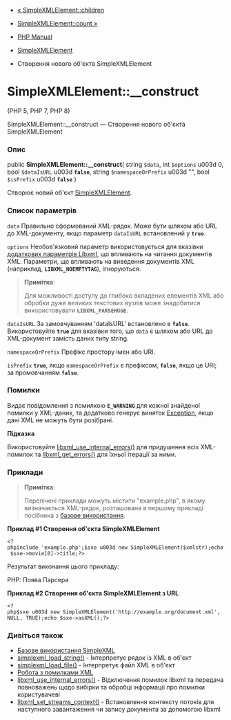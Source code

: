 - [« SimpleXMLElement::children](simplexmlelement.children.md)
- [SimpleXMLElement::count »](simplexmlelement.count.md)

- [PHP Manual](index.md)
- [SimpleXMLElement](class.simplexmlelement.md)
- Створення нового об'єкта SimpleXMLElement

# SimpleXMLElement::\_\_construct

(PHP 5, PHP 7, PHP 8)

SimpleXMLElement::\_\_construct — Створення нового об'єкта
SimpleXMLElement

### Опис

public **SimpleXMLElement::\_\_construct**(
string `$data`,
int `$options` u003d 0,
bool `$dataIsURL` u003d **`false`**,
string `$namespaceOrPrefix` u003d "",
bool `$isPrefix` u003d **`false`**
)

Створює новий об'єкт [SimpleXMLElement](class.simplexmlelement.md).

### Список параметрів

`data`
Правильно сформований XML-рядок. Може бути шляхом або URL до
XML-документу, якщо параметр `dataIsURL` встановлений у **`true`**.

`options`
Необов'язковий параметр використовується для вказівки [додаткових
параметрів Libxml](libxml.constants.md), що впливають на читання
документів XML. Параметри, що впливають на виведення документів XML
(наприклад, **`LIBXML_NOEMPTYTAG`**), ігноруються.

> **Примітка**:
>
> Для можливості доступу до глибоко вкладених елементів XML або
> обробки дуже великих текстових вузлів може знадобитися
> використовувати **`LIBXML_PARSEHUGE`**.

`dataIsURL`
За замовчуванням 'dataIsURL' встановлено в **`false`**. Використовуйте
**`true`** для вказівки того, що `data` є шляхом або URL до
XML-документ замість даних типу string.

`namespaceOrPrefix`
Префікс простору імен або URI.

`isPrefix`
**`true`**, якщо `namespaceOrPrefix` є префіксом, **`false`**,
якщо це URI; за промовчанням **`false`**.

### Помилки

Видає повідомлення з помилкою **`E_WARNING`** для кожної знайденої помилки у
XML-даних, та додатково генерує виняток
[Exception](class.exception.md), якщо дані XML не можуть бути
розібрані.

**Підказка**

Використовуйте
[libxml_use_internal_errors()](function.libxml-use-internal-errors.md)
для придушення всіх XML-помилок та
[libxml_get_errors()](function.libxml-get-errors.md) для їхньої ітерації
за ними.

### Приклади

> **Примітка**:
>
> Перелічені приклади можуть містити "example.php", в якому
> визначається XML-рядок, розташована в першому прикладі посібника з
> [базове використання](simplexml.examples-basic.md).

**Приклад #1 Створення об'єкта SimpleXMLElement**

` <?phpinclude 'example.php';$sxe u003d new SimpleXMLElement($xmlstr);echo $sxe->movie[0]->title;?> `

Результат виконання цього прикладу:

PHP: Поява Парсера

**Приклад #2 Створення об'єкта SimpleXMLElement з URL**

` <?php$sxe u003d new SimpleXMLElement('http://example.org/document.xml', NULL, TRUE);echo $sxe->asXML();?> `

### Дивіться також

- [Базове використання SimpleXML](simplexml.examples-basic.md)
- [simplexml_load_string()](function.simplexml-load-string.md) -
Інтерпретує рядок із XML в об'єкт
- [simplexml_load_file()](function.simplexml-load-file.md) -
Інтерпретує файл XML в об'єкт
- [Робота з помилками XML](simplexml.examples-errors.md)
- [libxml_use_internal_errors()](function.libxml-use-internal-errors.md) -
Відключення помилок libxml та передача повноважень щодо вибірки та
обробці інформації про помилки користувачеві
- [libxml_set_streams_context()](function.libxml-set-streams-context.md) -
Встановлення контексту потоків для наступного завантаження чи запису
документа за допомогою libxml
